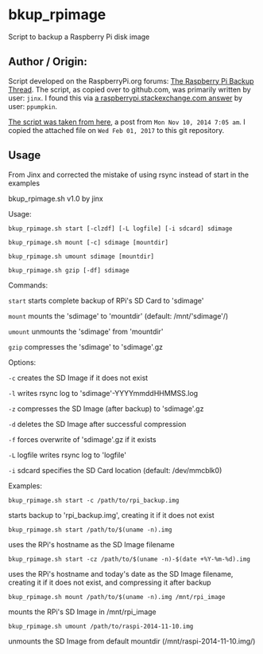 # bkup_rpimage
Script to backup a Raspberry Pi disk image

## Author / Origin:
Script developed on the RaspberryPi.org forums: [The Raspberry Pi Backup Thread](https://www.raspberrypi.org/forums/viewtopic.php?f=63&t=12079).
The script, as copied over to github.com, was primarily written by user: `jinx`.
I found this via [a raspberrypi.stackexchange.com answer](http://raspberrypi.stackexchange.com/a/5431/61087) by user: `ppumpkin`.

[The script was taken from here](https://www.raspberrypi.org/forums/viewtopic.php?p=638345#p638345), a post from `Mon Nov 10, 2014 7:05 am`.
I copied the attached file on `Wed Feb 01, 2017` to this git repository.


## Usage 
From Jinx and corrected the mistake of using rsync instead of start in the examples

bkup_rpimage.sh v1.0 by jinx

Usage:

`bkup_rpimage.sh start [-clzdf] [-L logfile] [-i sdcard] sdimage`

`bkup_rpimage.sh mount [-c] sdimage [mountdir]`

`bkup_rpimage.sh umount sdimage [mountdir]`

`bkup_rpimage.sh gzip [-df] sdimage`

Commands:

`start` starts complete backup of RPi's SD Card to 'sdimage'

`mount` mounts the 'sdimage' to 'mountdir' (default: /mnt/'sdimage'/)

`umount` unmounts the 'sdimage' from 'mountdir'

`gzip` compresses the 'sdimage' to 'sdimage'.gz

Options:

`-c` creates the SD Image if it does not exist

`-l` writes rsync log to 'sdimage'-YYYYmmddHHMMSS.log

`-z` compresses the SD Image (after backup) to 'sdimage'.gz

`-d` deletes the SD Image after successful compression

`-f` forces overwrite of 'sdimage'.gz if it exists

`-L` logfile writes rsync log to 'logfile'

`-i` sdcard specifies the SD Card location (default: /dev/mmcblk0)

Examples:

`bkup_rpimage.sh start -c /path/to/rpi_backup.img`

starts backup to 'rpi_backup.img', creating it if it does not exist

`bkup_rpimage.sh start /path/to/$(uname -n).img`

uses the RPi's hostname as the SD Image filename

`bkup_rpimage.sh start -cz /path/to/$(uname -n)-$(date +%Y-%m-%d).img`

uses the RPi's hostname and today's date as the SD Image filename,
creating it if it does not exist, and compressing it after backup

`bkup_rpimage.sh mount /path/to/$(uname -n).img /mnt/rpi_image`

mounts the RPi's SD Image in /mnt/rpi_image

`bkup_rpimage.sh umount /path/to/raspi-2014-11-10.img`

unmounts the SD Image from default mountdir (/mnt/raspi-2014-11-10.img/) 
